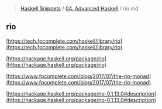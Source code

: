 > [Haskell Snippets](../README.md) / [04. Advanced Haskell](README.md) / rio.md
## rio
[https://tech.fpcomplete.com/haskell/library/rio](https://tech.fpcomplete.com/haskell/library/rio)

[https://hackage.haskell.org/package/rio](https://hackage.haskell.org/package/rio)

[https://www.fpcomplete.com/blog/2017/07/the-rio-monad](https://www.fpcomplete.com/blog/2017/07/the-rio-monad)

[https://hackage.haskell.org/package/rio-0.1.13.0#description](https://hackage.haskell.org/package/rio-0.1.13.0#description)
